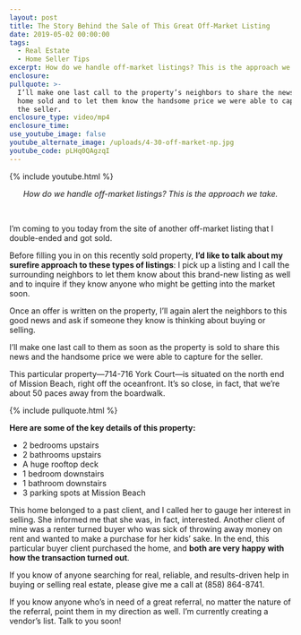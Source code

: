 ```yaml
---
layout: post
title: The Story Behind the Sale of This Great Off-Market Listing
date: 2019-05-02 00:00:00
tags:
  - Real Estate
  - Home Seller Tips
excerpt: How do we handle off-market listings? This is the approach we take.
enclosure:
pullquote: >-
  I’ll make one last call to the property’s neighbors to share the news that the
  home sold and to let them know the handsome price we were able to capture for
  the seller.
enclosure_type: video/mp4
enclosure_time:
use_youtube_image: false
youtube_alternate_image: /uploads/4-30-off-market-np.jpg
youtube_code: pLHq0QAgzqI
---
```


{% include youtube.html %}

<center><em>How do we handle off-market listings? This is the approach we take.</em></center>

&nbsp;

I’m coming to you today from the site of another off-market listing that I double-ended and got sold.

Before filling you in on this recently sold property, **I’d like to talk about my surefire approach to these types of listings**\: I pick up a listing and I call the surrounding neighbors to let them know about this brand-new listing as well and to inquire if they know anyone who might be getting into the market soon.

Once an offer is written on the property, I’ll again alert the neighbors to this good news and ask if someone they know is thinking about buying or selling.

I’ll make one last call to them as soon as the property is sold to share this news and the handsome price we were able to capture for the seller.

This particular property—714-716 York Court—is situated on the north end of Mission Beach, right off the oceanfront. It’s so close, in fact, that we’re about 50 paces away from the boardwalk.

{% include pullquote.html %}

**Here are some of the key details of this property:&nbsp;**

* 2 bedrooms upstairs
* 2 bathrooms upstairs
* A huge rooftop deck
* 1 bedroom downstairs
* 1 bathroom downstairs
* 3 parking spots at Mission Beach

This home belonged to a past client, and I called her to gauge her interest in selling. She informed me that she was, in fact, interested. Another client of mine was a renter turned buyer who was sick of throwing away money on rent and wanted to make a purchase for her kids’ sake. In the end, this particular buyer client purchased the home, and **both are very happy with how the transaction turned out**.

If you know of anyone searching for real, reliable, and results-driven help in buying or selling real estate, please give me a call at (858) 864-8741.

If you know anyone who’s in need of a great referral, no matter the nature of the referral, point them in my direction as well. I’m currently creating a vendor’s list. Talk to you soon\!